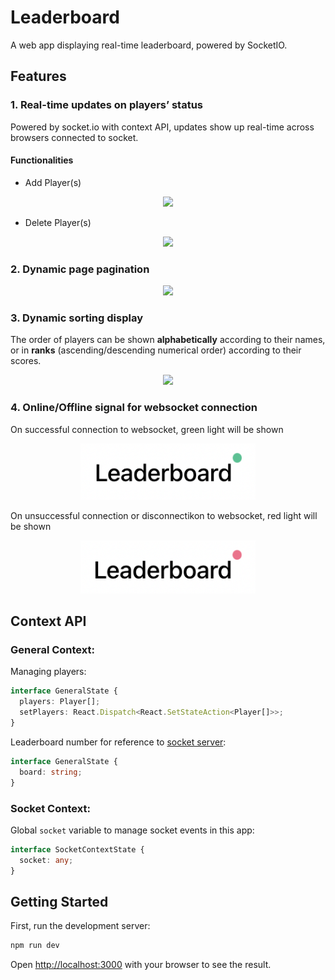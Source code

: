 # Leaderboard

A web app displaying real-time leaderboard, powered by SocketIO.

## Features

### 1. Real-time updates on players’ status

Powered by socket.io with context API, updates show up real-time across browsers connected to socket.

#### Functionalities

- Add Player(s)
<p align="center">
<img src="https://media.giphy.com/media/e7R8wQ1k8KA4Feml40/giphy.gif" width="350" />
</p>

- Delete Player(s)
<p align="center">
<img src="https://media.giphy.com/media/96nEeEgE59oKn3cEKP/giphy.gif" width="350" />
</p>

### 2. Dynamic page pagination

<p align="center">
<img src="https://media.giphy.com/media/eRPEVlBWu9zK0IVGbS/giphy.gif" width="350" />
</p>

### 3. Dynamic sorting display

The order of players can be shown **alphabetically** according to their names, or in **ranks** (ascending/descending numerical order) according to their scores.

<p align="center">
<img src="https://media.giphy.com/media/7gFOOI9jxzKy2TzClJ/giphy.gif" width="550" />
</p>

### 4. Online/Offline signal for websocket connection

On successful connection to websocket, green light will be shown

<p align="center">
<img src="./public/images/leaderboard-green-signal.png" width="280">
</p>

On unsuccessful connection or disconnectikon to websocket, red light will be shown

<p align="center">
<img src="./public/images/leaderboard-red-signal.png" width="280">
</p>

## Context API

### General Context:

Managing players:

```typescript
interface GeneralState {
  players: Player[];
  setPlayers: React.Dispatch<React.SetStateAction<Player[]>>;
}
```

Leaderboard number for reference to [socket server](https://github.com/rachelhox/leaderboard-backend):

```typescript
interface GeneralState {
  board: string;
}
```

### Socket Context:

Global `socket` variable to manage socket events in this app:

```typescript
interface SocketContextState {
  socket: any;
}
```

## Getting Started

First, run the development server:

```bash
npm run dev
```

Open [http://localhost:3000](http://localhost:3000) with your browser to see the result.
